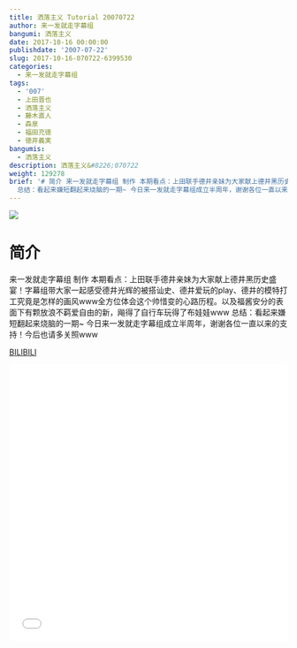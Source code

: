 ```yaml
---
title: 洒落主义 Tutorial 20070722
author: 来一发就走字幕组
bangumi: 洒落主义
date: 2017-10-16 00:00:00
publishdate: '2007-07-22'
slug: 2017-10-16-070722-6399530
categories:
  - 来一发就走字幕组
tags:
  - '007'
  - 上田晋也
  - 洒落主义
  - 藤木直人
  - 森泉
  - 福田充徳
  - 徳井義実
bangumis:
  - 洒落主义
description: 洒落主义&#8226;070722
weight: 129278
brief: '# 简介 来一发就走字幕组 制作 本期看点：上田联手德井亲妹为大家献上德井黑历史盛宴！字幕组带大家一起感受德井光辉的被搭讪史、德井爱玩的play、德井的模特打工究竟是怎样的画风www全方位体会这个帅惜变的心路历程。以及福酱安分的表面下有颗放浪不羁爱自由的新，飚得了自行车玩得了布娃娃www
  总结：看起来嫌短翻起来烧脑的一期~ 今日来一发就走字幕组成立半周年，谢谢各位一直以来的支持！今后也请多关照www'
---
```


![](https://i.imgur.com/IR0piJ1.jpg)

# 简介  
来一发就走字幕组 制作 本期看点：上田联手德井亲妹为大家献上德井黑历史盛宴！字幕组带大家一起感受德井光辉的被搭讪史、德井爱玩的play、德井的模特打工究竟是怎样的画风www全方位体会这个帅惜变的心路历程。以及福酱安分的表面下有颗放浪不羁爱自由的新，飚得了自行车玩得了布娃娃www 总结：看起来嫌短翻起来烧脑的一期~ 
今日来一发就走字幕组成立半周年，谢谢各位一直以来的支持！今后也请多关照www

  [BILIBILI](https://www.bilibili.com/video/av6399530/)


<div class="vcontainer">  <iframe class='video' src="//www.bilibili.com/blackboard/player.html?aid=6399530" width="100%" height="500" frameborder="0" allowfullscreen="allowfullscreen"></iframe></div>
